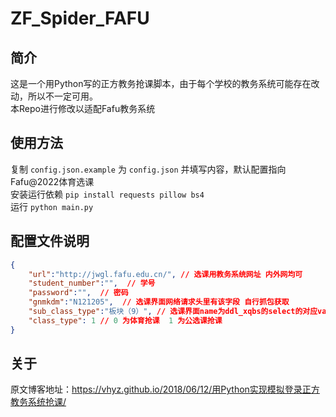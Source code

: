 ﻿# ZF_Spider_FAFU

## 简介
这是一个用Python写的正方教务抢课脚本，由于每个学校的教务系统可能存在改动，所以不一定可用。  
本Repo进行修改以适配Fafu教务系统

## 使用方法
复制 `config.json.example` 为 `config.json` 并填写内容，默认配置指向Fafu@2022体育选课  
安装运行依赖 `pip install requests pillow bs4`  
运行 `python main.py`

## 配置文件说明
```json
{
    "url":"http://jwgl.fafu.edu.cn/", // 选课用教务系统网址 内外网均可
    "student_number":"",  // 学号
    "password":"",  // 密码
    "gnmkdm":"N121205",  // 选课界面网络请求头里有该字段 自行抓包获取
    "sub_class_type":"板块（9）", // 选课界面name为ddl_xqbs的select的对应value
    "class_type": 1 // 0 为体育抢课  1 为公选课抢课
}
```

## 关于
原文博客地址：https://vhyz.github.io/2018/06/12/用Python实现模拟登录正方教务系统抢课/
